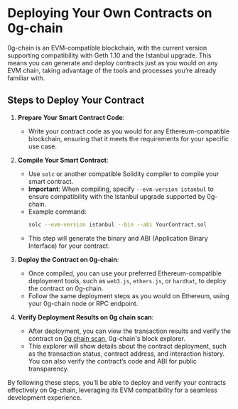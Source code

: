 # Deploying Your Own Contracts on 0g-chain

0g-chain is an EVM-compatible blockchain, with the current version supporting compatibility with Geth 1.10 and the Istanbul upgrade. This means you can generate and deploy contracts just as you would on any EVM chain, taking advantage of the tools and processes you’re already familiar with.

## Steps to Deploy Your Contract

1. **Prepare Your Smart Contract Code**:
   - Write your contract code as you would for any Ethereum-compatible blockchain, ensuring that it meets the requirements for your specific use case.

2. **Compile Your Smart Contract**:
   - Use `solc` or another compatible Solidity compiler to compile your smart contract. 
   - **Important**: When compiling, specify `--evm-version istanbul` to ensure compatibility with the Istanbul upgrade supported by 0g-chain.
   - Example command:
     ```bash
     solc --evm-version istanbul --bin --abi YourContract.sol
     ```
   - This step will generate the binary and ABI (Application Binary Interface) for your contract.

3. **Deploy the Contract on 0g-chain**:
   - Once compiled, you can use your preferred Ethereum-compatible deployment tools, such as `web3.js`, `ethers.js`, or `hardhat`, to deploy the contract on 0g-chain.
   - Follow the same deployment steps as you would on Ethereum, using your 0g-chain node or RPC endpoint.

4. **Verify Deployment Results on 0g chain scan**:
   - After deployment, you can view the transaction results and verify the contract on [0g chain scan](https://chainscan-newton.0g.ai/), 0g-chain's block explorer.
   - This explorer will show details about the contract deployment, such as the transaction status, contract address, and interaction history. You can also verify the contract’s code and ABI for public transparency.

By following these steps, you’ll be able to deploy and verify your contracts effectively on 0g-chain, leveraging its EVM compatibility for a seamless development experience.
